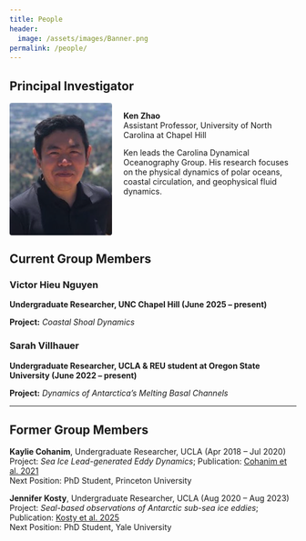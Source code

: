 ```yaml
---
title: People
header:
  image: /assets/images/Banner.png
permalink: /people/
---
```


<h2>Principal Investigator</h2>

<div style="overflow: hidden; margin-bottom: 2em;">
  <img src="../assets/images/Zhao_profile2.png" alt="Ken Zhao" style="float: left; max-width: 180px; margin-right: 20px; border-radius: 4px;">
  <p>
    <strong>Ken Zhao</strong><br>
    Assistant Professor, University of North Carolina at Chapel Hill
  </p>
  <p>
    Ken leads the Carolina Dynamical Oceanography Group. His research focuses on the physical dynamics of polar oceans, coastal circulation, and geophysical fluid dynamics.
  </p>
</div>



<h2>Current Group Members</h2>

<div class="person-block">
  <h3>Victor Hieu Nguyen</h3>
  <p><strong>Undergraduate Researcher, UNC Chapel Hill (June 2025 – present)</strong></p>
  <p><strong>Project:</strong> <em>Coastal Shoal Dynamics</em></p>
</div>

<div class="person-block">
  <h3>Sarah Villhauer</h3>
  <p><strong>Undergraduate Researcher, UCLA & REU student at Oregon State University (June 2022 – present)</strong></p>
  <p><strong>Project:</strong> <em>Dynamics of Antarctica’s Melting Basal Channels</em></p>
</div>

<hr>

<h2>Former Group Members</h2>

<div class="person-block">
  <p><strong>Kaylie Cohanim</strong>, Undergraduate Researcher, UCLA (Apr 2018 – Jul 2020)<br>
  Project: <em>Sea Ice Lead-generated Eddy Dynamics</em>; Publication: <a href="https://journals.ametsoc.org/view/journals/phoc/51/10/JPO-D-20-0169.1.xml">Cohanim et al. 2021</a><br>
  Next Position: PhD Student, Princeton University
  </p>
</div>

<div class="person-block">
  <p><strong>Jennifer Kosty</strong>, Undergraduate Researcher, UCLA (Aug 2020 – Aug 2023)<br>
  Project: <em>Seal-based observations of Antarctic sub-sea ice eddies</em>; Publication: <a href="https://agupubs.onlinelibrary.wiley.com/doi/pdfdirect/10.1029/2024JC021781">Kosty et al. 2025</a><br>
  Next Position: PhD Student, Yale University
  </p>
</div>
